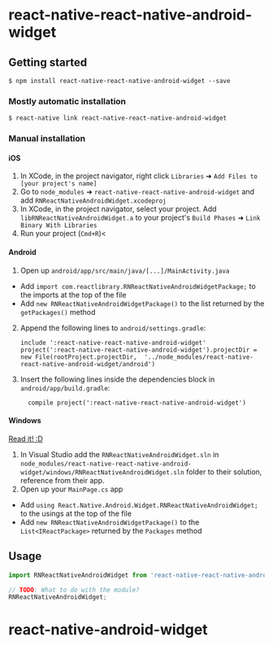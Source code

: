 
# react-native-react-native-android-widget

## Getting started

`$ npm install react-native-react-native-android-widget --save`

### Mostly automatic installation

`$ react-native link react-native-react-native-android-widget`

### Manual installation


#### iOS

1. In XCode, in the project navigator, right click `Libraries` ➜ `Add Files to [your project's name]`
2. Go to `node_modules` ➜ `react-native-react-native-android-widget` and add `RNReactNativeAndroidWidget.xcodeproj`
3. In XCode, in the project navigator, select your project. Add `libRNReactNativeAndroidWidget.a` to your project's `Build Phases` ➜ `Link Binary With Libraries`
4. Run your project (`Cmd+R`)<

#### Android

1. Open up `android/app/src/main/java/[...]/MainActivity.java`
  - Add `import com.reactlibrary.RNReactNativeAndroidWidgetPackage;` to the imports at the top of the file
  - Add `new RNReactNativeAndroidWidgetPackage()` to the list returned by the `getPackages()` method
2. Append the following lines to `android/settings.gradle`:
  	```
  	include ':react-native-react-native-android-widget'
  	project(':react-native-react-native-android-widget').projectDir = new File(rootProject.projectDir, 	'../node_modules/react-native-react-native-android-widget/android')
  	```
3. Insert the following lines inside the dependencies block in `android/app/build.gradle`:
  	```
      compile project(':react-native-react-native-android-widget')
  	```

#### Windows
[Read it! :D](https://github.com/ReactWindows/react-native)

1. In Visual Studio add the `RNReactNativeAndroidWidget.sln` in `node_modules/react-native-react-native-android-widget/windows/RNReactNativeAndroidWidget.sln` folder to their solution, reference from their app.
2. Open up your `MainPage.cs` app
  - Add `using React.Native.Android.Widget.RNReactNativeAndroidWidget;` to the usings at the top of the file
  - Add `new RNReactNativeAndroidWidgetPackage()` to the `List<IReactPackage>` returned by the `Packages` method


## Usage
```javascript
import RNReactNativeAndroidWidget from 'react-native-react-native-android-widget';

// TODO: What to do with the module?
RNReactNativeAndroidWidget;
```
  # react-native-android-widget
